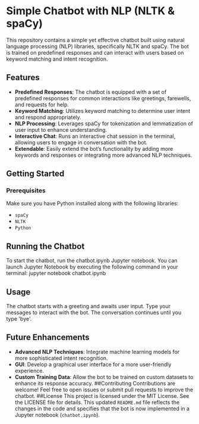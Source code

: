 # Simple Chatbot with NLP (NLTK & spaCy)




This repository contains a simple yet effective chatbot built using natural language processing (NLP) libraries, specifically NLTK and spaCy. The bot is trained on predefined responses and can interact with users based on keyword matching and intent recognition.

## Features

- **Predefined Responses**: The chatbot is equipped with a set of predefined responses for common interactions like greetings, farewells, and requests for help.
- **Keyword Matching**: Utilizes keyword matching to determine user intent and respond appropriately.
- **NLP Processing**: Leverages spaCy for tokenization and lemmatization of user input to enhance understanding.
- **Interactive Chat**: Runs an interactive chat session in the terminal, allowing users to engage in conversation with the bot.
- **Extendable**: Easily extend the bot’s functionality by adding more keywords and responses or integrating more advanced NLP techniques.

## Getting Started

### Prerequisites

Make sure you have Python installed along with the following libraries:

- `spaCy`
- `NLTK`
- `Python`

## Running the Chatbot
To start the chatbot, run the chatbot.ipynb Jupyter notebook. You can launch Jupyter Notebook by executing the following command in your terminal:
jupyter notebook chatbot.ipynb

## Usage
The chatbot starts with a greeting and awaits user input. Type your messages to interact with the bot. The conversation continues until you type 'bye'.

## Future Enhancements
- **Advanced NLP Techniques**: Integrate machine learning models for more sophisticated intent recognition.
- **GUI**: Develop a graphical user interface for a more user-friendly experience.
- **Custom Training Data**: Allow the bot to be trained on custom datasets to enhance its response accuracy.
##Contributing
Contributions are welcome! Feel free to open issues or submit pull requests to improve the chatbot.
##License
This project is licensed under the MIT License. See the LICENSE file for details.
This updated `README.md` file reflects the changes in the code and specifies that the bot is now implemented in a Jupyter notebook (`chatbot.ipynb`).



